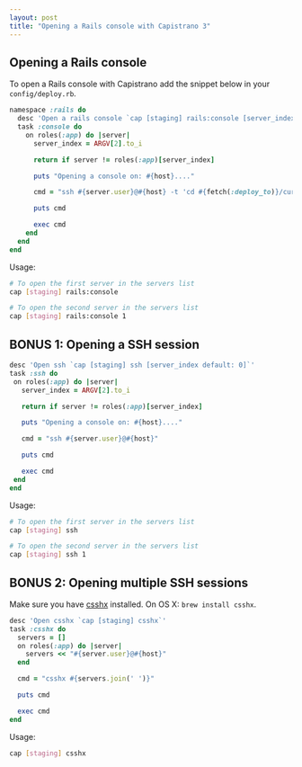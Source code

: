 ```yaml
---
layout: post
title: "Opening a Rails console with Capistrano 3"
---
```



## Opening a Rails console

To open a Rails console with Capistrano add the snippet below in your `config/deploy.rb`.

```ruby
namespace :rails do
  desc 'Open a rails console `cap [staging] rails:console [server_index default: 0]`'
  task :console do
    on roles(:app) do |server|
      server_index = ARGV[2].to_i

      return if server != roles(:app)[server_index]

      puts "Opening a console on: #{host}...."

      cmd = "ssh #{server.user}@#{host} -t 'cd #{fetch(:deploy_to)}/current && RAILS_ENV=#{fetch(:rails_env)} bundle exec rails console'"

      puts cmd

      exec cmd
    end
  end
end
```

Usage:

```bash
# To open the first server in the servers list
cap [staging] rails:console

# To open the second server in the servers list
cap [staging] rails:console 1
```

## BONUS 1: Opening a SSH session

```ruby
desc 'Open ssh `cap [staging] ssh [server_index default: 0]`'
task :ssh do
 on roles(:app) do |server|
   server_index = ARGV[2].to_i

   return if server != roles(:app)[server_index]

   puts "Opening a console on: #{host}...."

   cmd = "ssh #{server.user}@#{host}"

   puts cmd

   exec cmd
 end
end
```

Usage:

```bash
# To open the first server in the servers list
cap [staging] ssh

# To open the second server in the servers list
cap [staging] ssh 1
```

## BONUS 2: Opening multiple SSH sessions

Make sure you have [csshx](https://code.google.com/p/csshx/) installed. On OS X: `brew install csshx`.

```ruby
desc 'Open csshx `cap [staging] csshx`'
task :csshx do
  servers = []
  on roles(:app) do |server|
    servers << "#{server.user}@#{host}"
  end

  cmd = "csshx #{servers.join(' ')}"

  puts cmd

  exec cmd
end
```

Usage:

```bash
cap [staging] csshx
```


